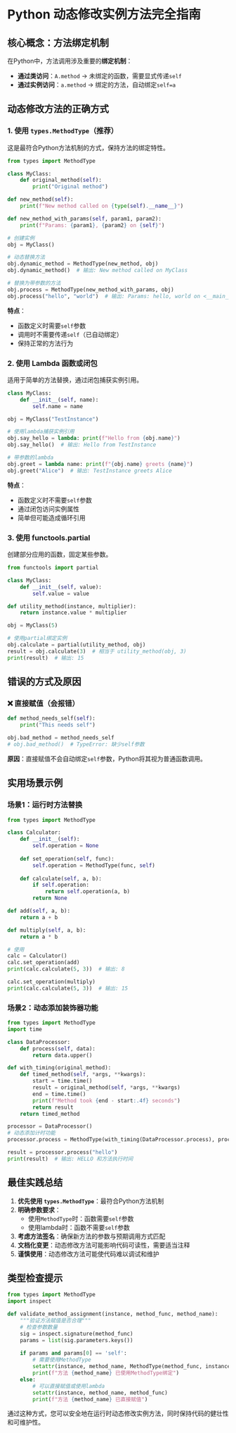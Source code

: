 # Python 动态修改实例方法完全指南

## 核心概念：方法绑定机制

在Python中，方法调用涉及重要的**绑定机制**：

- **通过类访问**：`A.method` → 未绑定的函数，需要显式传递`self`
- **通过实例访问**：`a.method` → 绑定的方法，自动绑定`self=a`

## 动态修改方法的正确方式

### 1. 使用 `types.MethodType`（推荐）

这是最符合Python方法机制的方式，保持方法的绑定特性。

```python
from types import MethodType

class MyClass:
    def original_method(self):
        print("Original method")

def new_method(self):
    print(f"New method called on {type(self).__name__}")

def new_method_with_params(self, param1, param2):
    print(f"Params: {param1}, {param2} on {self}")

# 创建实例
obj = MyClass()

# 动态替换方法
obj.dynamic_method = MethodType(new_method, obj)
obj.dynamic_method()  # 输出: New method called on MyClass

# 替换为带参数的方法
obj.process = MethodType(new_method_with_params, obj)
obj.process("hello", "world")  # 输出: Params: hello, world on <__main__.MyClass object>
```

**特点**：
- 函数定义时需要`self`参数
- 调用时不需要传递`self`（已自动绑定）
- 保持正常的方法行为

### 2. 使用 Lambda 函数或闭包

适用于简单的方法替换，通过闭包捕获实例引用。

```python
class MyClass:
    def __init__(self, name):
        self.name = name

obj = MyClass("TestInstance")

# 使用lambda捕获实例引用
obj.say_hello = lambda: print(f"Hello from {obj.name}")
obj.say_hello()  # 输出: Hello from TestInstance

# 带参数的lambda
obj.greet = lambda name: print(f"{obj.name} greets {name}")
obj.greet("Alice")  # 输出: TestInstance greets Alice
```

**特点**：
- 函数定义时不需要`self`参数
- 通过闭包访问实例属性
- 简单但可能造成循环引用

### 3. 使用 functools.partial

创建部分应用的函数，固定某些参数。

```python
from functools import partial

class MyClass:
    def __init__(self, value):
        self.value = value

def utility_method(instance, multiplier):
    return instance.value * multiplier

obj = MyClass(5)

# 使用partial绑定实例
obj.calculate = partial(utility_method, obj)
result = obj.calculate(3)  # 相当于 utility_method(obj, 3)
print(result)  # 输出: 15
```

## 错误的方式及原因

### ❌ 直接赋值（会报错）

```python
def method_needs_self(self):
    print("This needs self")

obj.bad_method = method_needs_self
# obj.bad_method()  # TypeError: 缺少self参数
```

**原因**：直接赋值不会自动绑定`self`参数，Python将其视为普通函数调用。

## 实用场景示例

### 场景1：运行时方法替换

```python
from types import MethodType

class Calculator:
    def __init__(self):
        self.operation = None
    
    def set_operation(self, func):
        self.operation = MethodType(func, self)
    
    def calculate(self, a, b):
        if self.operation:
            return self.operation(a, b)
        return None

def add(self, a, b):
    return a + b

def multiply(self, a, b):
    return a * b

# 使用
calc = Calculator()
calc.set_operation(add)
print(calc.calculate(5, 3))  # 输出: 8

calc.set_operation(multiply)
print(calc.calculate(5, 3))  # 输出: 15
```

### 场景2：动态添加装饰器功能

```python
from types import MethodType
import time

class DataProcessor:
    def process(self, data):
        return data.upper()

def with_timing(original_method):
    def timed_method(self, *args, **kwargs):
        start = time.time()
        result = original_method(self, *args, **kwargs)
        end = time.time()
        print(f"Method took {end - start:.4f} seconds")
        return result
    return timed_method

processor = DataProcessor()
# 动态添加计时功能
processor.process = MethodType(with_timing(DataProcessor.process), processor)

result = processor.process("hello")
print(result)  # 输出: HELLO 和方法执行时间
```

## 最佳实践总结

1. **优先使用 `types.MethodType`**：最符合Python方法机制
2. **明确参数要求**：
   - 使用`MethodType`时：函数需要`self`参数
   - 使用lambda时：函数不需要`self`参数
3. **考虑方法签名**：确保新方法的参数与预期调用方式匹配
4. **文档化变更**：动态修改方法可能影响代码可读性，需要适当注释
5. **谨慎使用**：动态修改方法可能使代码难以调试和维护

## 类型检查提示

```python
from types import MethodType
import inspect

def validate_method_assignment(instance, method_func, method_name):
    """验证方法赋值是否合理"""
    # 检查参数数量
    sig = inspect.signature(method_func)
    params = list(sig.parameters.keys())
    
    if params and params[0] == 'self':
        # 需要使用MethodType
        setattr(instance, method_name, MethodType(method_func, instance))
        print(f"方法 {method_name} 已使用MethodType绑定")
    else:
        # 可以直接赋值或使用lambda
        setattr(instance, method_name, method_func)
        print(f"方法 {method_name} 已直接赋值")
```

通过这种方式，您可以安全地在运行时动态修改实例方法，同时保持代码的健壮性和可维护性。